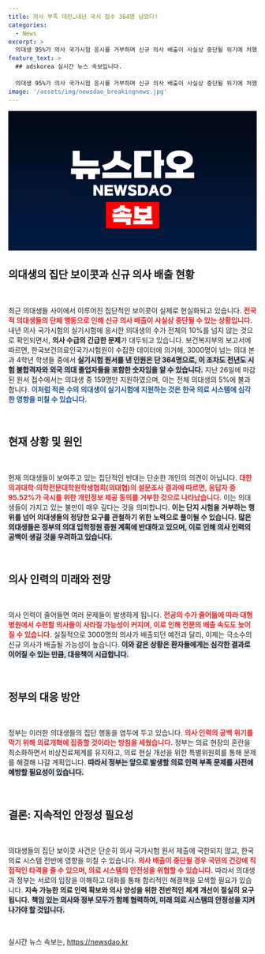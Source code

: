 ```yaml
---
title: 의사 부족 대란…내년 국시 접수 364명 남았다!
categories:
  - News
excerpt: >
  의대생 95%가 의사 국가시험 응시를 거부하며 신규 의사 배출이 사실상 중단될 위기에 처했다. 의료 인력 공백이 장기화될 것으로 우려되는 가운데, 정부는 의료개혁에 집중하겠다고 밝혔다. 의료계에 큰 변화가 예고된다!
feature_text: >
  ## adskorea 실시간 뉴스 속보입니다.

  의대생 95%가 의사 국가시험 응시를 거부하며 신규 의사 배출이 사실상 중단될 위기에 처했다. 의료 인력 공백이 장기화될 것으로 우려되는 가운데, 정부는 의료개혁에 집중하겠다고 밝혔다. 의료계에 큰 변화가 예고된다!
image: '/assets/img/newsdao_breakingnews.jpg'
---
```


<p><img src="/assets/img/newsdao_breakingnews.jpg" alt="adskorea 속보" /></p>

<h2 data-ke-size="size26">의대생의 집단 보이콧과 신규 의사 배출 현황</h2>

<p data-ke-size="size16">&nbsp;</p>

<p>최근 의대생들 사이에서 이루어진 집단적인 보이콧이 실제로 현실화되고 있습니다. <b><span style="color: #ee2323;">전국적 의대생들의 단체 행동으로 인해 신규 의사 배출이 사실상 중단될 수 있는 상황입니다.</span></b> 내년 의사 국가시험의 실기시험에 응시한 의대생의 수가 전체의 10%를 넘지 않는 것으로 확인되면서, <strong>의사 수급의 긴급한 문제</strong>가 대두되고 있습니다. 보건복지부의 보고서에 따르면, 한국보건의료인국가시험원이 수집한 데이터에 의거해, 3000명이 넘는 의대 본과 4학년 학생들 중에서 <b><span style="background-color: #21538527;">실기시험 원서를 낸 인원은 단 364명으로, 이 조차도 전년도 시험 불합격자와 외국 의대 졸업자들을 포함한 숫자임을 알 수 있습니다.</span></b> 지난 26일에 마감된 원서 접수에서는 의대생 중 159명만 지원하였으며, 이는 전체 의대생의 5%에 불과합니다. <b><span style="color: #1a5490;">이처럼 적은 수의 의대생이 실기시험에 지원하는 것은 한국 의료 시스템에 심각한 영향을 미칠 수 있습니다.</span></b></p>

<p data-ke-size="size16">&nbsp;</p>

<h2 data-ke-size="size26">현재 상황 및 원인</h2>

<p data-ke-size="size16">&nbsp;</p>

<p>현재 의대생들이 보여주고 있는 집단적인 반대는 단순한 개인의 의견이 아닙니다. <b><span style="color: #ee2323;">대한의과대학·의학전문대학원학생협회(의대협)의 설문조사 결과에 따르면, 응답자 중 95.52%가 국시를 위한 개인정보 제공 동의를 거부한 것으로 나타났습니다.</span></b> 이는 의대생들이 가지고 있는 불만이 매우 깊다는 것을 의미합니다. <strong>이는 단지 시험을 거부하는 행위를 넘어 의대생들의 정당한 요구를 관철하기 위한 노력으로 풀이될 수 있습니다.</strong> <b><span style="background-color: #21538527;">많은 의대생들은 정부의 의대 입학정원 증원 계획에 반대하고 있으며, 이로 인해 의사 인력의 공백이 생길 것을 우려하고 있습니다.</span></b></p>

<p data-ke-size="size16">&nbsp;</p>

<h2 data-ke-size="size26">의사 인력의 미래와 전망</h2>

<p data-ke-size="size16">&nbsp;</p>

<p>의사 인력이 줄어들면 여러 문제들이 발생하게 됩니다. <b><span style="color: #ee2323;">전공의 수가 줄어듦에 따라 대형병원에서 수련할 의사들이 사라질 가능성이 커지며, 이로 인해 전문의 배출 속도도 늦어질 수 있습니다.</span></b> 실질적으로 3000명의 의사가 배출되던 예전과 달리, 이제는 극소수의 신규 의사가 배출될 가능성이 높습니다. <b><span style="background-color: #21538527;">이와 같은 상황은 환자들에게는 심각한 결과로 이어질 수 있는 만큼, 대응책이 시급합니다.</span></b> </p>

<p data-ke-size="size16">&nbsp;</p>

<h2 data-ke-size="size26">정부의 대응 방안</h2>

<p data-ke-size="size16">&nbsp;</p>

<p>정부는 이러한 의대생들의 집단 행동을 염두에 두고 있습니다. <b><span style="color: #ee2323;">의사 인력의 공백 위기를 막기 위해 의료개혁에 집중할 것이라는 방침을 세웠습니다.</span></b> 정부는 의료 현장의 혼란을 최소화하면서 비상진료체계를 유지하고, 의료 현실 개선을 위한 특별위원회를 통해 문제를 해결해 나갈 계획입니다. <b><span style="background-color: #21538527;">따라서 정부는 앞으로 발생할 의료 인력 부족 문제를 사전에 예방할 필요성이 있습니다.</span></b></p>

<p data-ke-size="size16">&nbsp;</p>

<h2 data-ke-size="size26">결론: 지속적인 안정성 필요성</h2>

<p data-ke-size="size16">&nbsp;</p>

<p>의대생들의 집단 보이콧 사건은 단순히 의사 국가시험 원서 제출에 국한되지 않고, 한국 의료 시스템 전반에 영향을 미칠 수 있습니다. <b><span style="color: #ee2323;">의사 배출이 중단될 경우 국민의 건강에 직접적인 타격을 줄 수 있으며, 의료 시스템의 안전성을 위협할 수 있습니다.</span></b> 따라서 의대생과 정부는 서로의 입장을 이해하고 대화를 통해 합리적인 해결책을 모색할 필요가 있습니다. <strong>지속 가능한 의료 인력 확보와 의사 양성을 위한 전반적인 체계 개선이 절실히 요구됩니다.</strong> <b><span style="background-color: #21538527;">책임 있는 의사와 정부 모두가 함께 협력하여, 미래 의료 시스템의 안정성을 지켜 나가야 할 것입니다.</span></b> </p>

<p data-ke-size="size16">&nbsp;</p>
실시간 뉴스 속보는, <a href="https://newsdao.kr" rel="dofollow">https://newsdao.kr</a>


